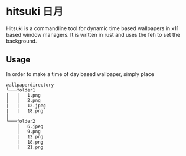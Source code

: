 # hitsuki 日月
Hitsuki is a commandline tool for dynamic time based wallpapers in x11 based window managers. It is written in rust and uses the feh to set the background.

## Usage

In order to make a time of day based wallpaper, simply place

```
wallpaperdirectory
└───folder1
│   │   1.png
│   │   2.png
|   |   12.jpeg
|   |   18.png
│   
└───folder2
    │   6.jpeg
    │   9.png
    |   12.png
    |   18.png
    |   21.png
```
